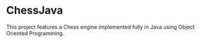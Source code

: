# ChessJava
This project features a Chess engine implemented fully in Java using Object Oriented Programming. 
